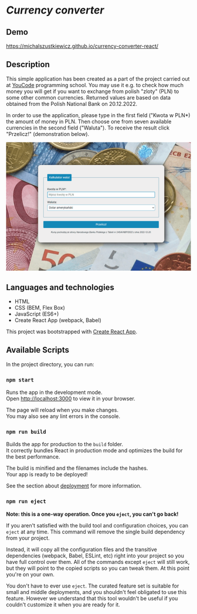 # *Currency converter*

## Demo

https://michalszustkiewicz.github.io/currency-converter-react/

## Description

This simple application has been created as a part of the project carried out at [YouCode](https://youcode.pl/) programming school. You may use it e.g. to check how much money you will get if you want to exchange from polish "zloty" (PLN) to some other common currencies. Returned values are based on data obtained from the Polish National Bank on 20.12.2022.

In order to use the application, please type in the first field ("Kwota w PLN*) the amount of money in PLN. Then choose one from seven available currencies in the second field ("Waluta"). To receive the result click "Przelicz!" (demonstration below).

![action](public/currency.gif)

## Languages and technologies

- HTML
- CSS (BEM, Flex Box)
- JavaScript (ES6+)
- Create React App (webpack, Babel)

This project was bootstrapped with [Create React App](https://github.com/facebook/create-react-app).

## Available Scripts

In the project directory, you can run:

### `npm start`

Runs the app in the development mode.\
Open [http://localhost:3000](http://localhost:3000) to view it in your browser.

The page will reload when you make changes.\
You may also see any lint errors in the console.

### `npm run build`

Builds the app for production to the `build` folder.\
It correctly bundles React in production mode and optimizes the build for the best performance.

The build is minified and the filenames include the hashes.\
Your app is ready to be deployed!

See the section about [deployment](https://facebook.github.io/create-react-app/docs/deployment) for more information.

### `npm run eject`

**Note: this is a one-way operation. Once you `eject`, you can't go back!**

If you aren't satisfied with the build tool and configuration choices, you can `eject` at any time. This command will remove the single build dependency from your project.

Instead, it will copy all the configuration files and the transitive dependencies (webpack, Babel, ESLint, etc) right into your project so you have full control over them. All of the commands except `eject` will still work, but they will point to the copied scripts so you can tweak them. At this point you're on your own.

You don't have to ever use `eject`. The curated feature set is suitable for small and middle deployments, and you shouldn't feel obligated to use this feature. However we understand that this tool wouldn't be useful if you couldn't customize it when you are ready for it.
